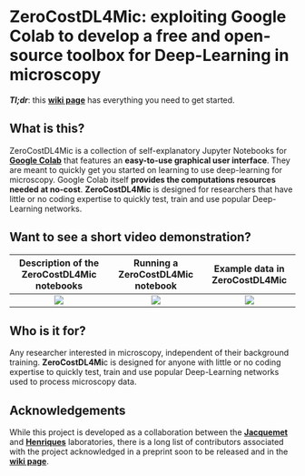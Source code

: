 # ZeroCostDL4Mic: exploiting Google Colab to develop a free and open-source toolbox for Deep-Learning in microscopy

_**Tl;dr**_: this [**wiki page**][wikiPage] has everything you need to get started.

## What is this?

ZeroCostDL4Mic is a collection of self-explanatory Jupyter Notebooks for [**Google Colab**][1] that features an **easy-to-use graphical user interface**. They are meant to quickly get you started on learning to use deep-learning for microscopy. Google Colab itself **provides the computations resources needed at no-cost**. **ZeroCostDL4Mic** is designed for researchers that have little or no coding expertise to quickly test, train and use popular Deep-Learning networks.

## Want to see a short video demonstration?

| Description of the ZeroCostDL4Mic notebooks | Running a ZeroCostDL4Mic notebook | Example data in ZeroCostDL4Mic |
|:-:|:-:|:-:|
| [![](https://github.com/HenriquesLab/ZeroCostDL4Mic/blob/master/Wiki_files/SuppVideo1_Screenshot_DescriptionOfNotebook.png)](https://youtu.be/PUuQfP5SsqM) | [![](https://github.com/HenriquesLab/ZeroCostDL4Mic/blob/master/Wiki_files/SuppVideo2_Screenshot_DemonstrationOfNotebook.png)](https://youtu.be/gSZc1DL-wXI) | [![](https://github.com/HenriquesLab/ZeroCostDL4Mic/blob/master/Wiki_files/Screenshot_AnalysisOfExampleDataInZeroCostDL4Mic.png)](https://youtu.be/lC_d4xGYvi4) |

## Who is it for?

Any researcher interested in microscopy, independent of their background training. **ZeroCostDL4Mi**c is designed for anyone with little or no coding expertise to quickly test, train and use popular Deep-Learning networks used to process microscopy data.

## Acknowledgements

While this project is developed as a collaboration between the [**Jacquemet**][6] and [**Henriques**][5] laboratories, there is a long list of contributors associated with the project acknowledged in a preprint soon to be released and in the [**wiki page**][wikiPage].


  [1]: https://colab.research.google.com/notebooks/intro.ipynb
  [2]: https://twitter.com/guijacquemet
  [3]: https://twitter.com/LaineBioImaging
  [4]: https://twitter.com/HenriquesLab
  [5]: https://henriqueslab.github.io/
  [6]: https://cellmig.org/
  [7]: https://github.com/HenriquesLab/ZeroCostDL4Mic/blob/master/Wiki_files/ColabPaperFigure1_v4.png
  [8]: https://github.com/HenriquesLab/ZeroCostDL4Mic/blob/master/Wiki_files/VideoDemoScreenshot1.png
  [wikiPage]: https://github.com/HenriquesLab/DeepLearning_Collab/wiki
